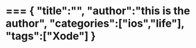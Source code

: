 ===
{
    "title":"",
    "author":"this is the author",
    "categories":["ios","life"],
    "tags":["Xode"]
}
===

